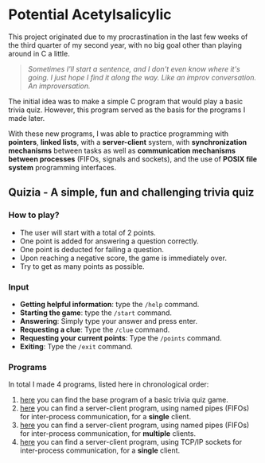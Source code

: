 # Potential Acetylsalicylic

This project originated due to my procrastination in the last few weeks of the third quarter of my second year, with no big goal other than playing around in C a little.

> *Sometimes I'll start a sentence, and I don't even know where it's going. I just hope I find it along the way. Like an improv conversation. An improversation.*

The initial idea was to make a simple C program that would play a basic trivia quiz. However, this program served as the basis for the programs I made later.

With these new programs, I was able to practice programming with **pointers**, **linked lists**, with a **server-client** system, with **synchronization mechanisms** between tasks as well as **communication mechanisms between processes** (FIFOs, signals and sockets), and the use of **POSIX file system** programming interfaces.

## Quizia - A simple, fun and challenging trivia quiz
### How to play?
* The user will start with a total of 2 points.
* One point is added for answering a question correctly.
* One point is deducted for failing a question.
* Upon reaching a negative score, the game is immediately over.
* Try to get as many points as possible.
### Input
- **Getting helpful information**: type the `/help` command.
- **Starting the game**: type the `/start` command.
- **Answering**: Simply type your answer and press enter.
- **Requesting a clue**: Type the `/clue` command.
- **Requesting your current points**: Type the `/points` command.
- **Exiting**: Type the `/exit` command.

### Programs
In total I made 4 programs, listed here in chronological order:
1. [here](base/) you can find the base program of a basic trivia quiz game.
2. [here](server-client-fifo/) you can find a server-client program, using named pipes (FIFOs) for inter-process communication, for a **single** client.
3. [here](big-server-client-fifo/) you can find a server-client program, using named pipes (FIFOs) for inter-process communication, for **multiple** clients.
4. [here](server-client-socket/) you can find a server-client program, using TCP/IP sockets for inter-process communication, for a **single** client.